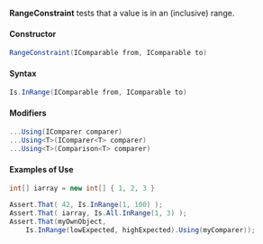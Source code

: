 **RangeConstraint** tests that a value is in an (inclusive) range.

#### Constructor

```C#
RangeConstraint(IComparable from, IComparable to)
```

#### Syntax

```C#
Is.InRange(IComparable from, IComparable to)
```

#### Modifiers

```C#
...Using(IComparer comparer)
...Using<T>(IComparer<T> comparer)
...Using<T>(Comparison<T> comparer)
```

#### Examples of Use

```C#
int[] iarray = new int[] { 1, 2, 3 }

Assert.That( 42, Is.InRange(1, 100) );
Assert.That( iarray, Is.All.InRange(1, 3) );
Assert.That(myOwnObject, 
    Is.InRange(lowExpected, highExpected).Using(myComparer));
```
